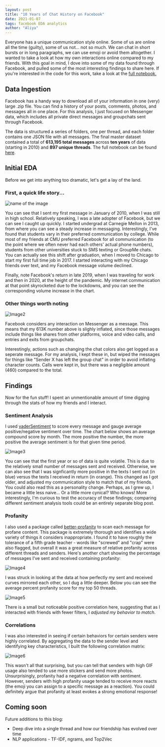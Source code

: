 ```yaml
---
layout: post
title: "10 Years of Chat History on Facebook"
date: 2021-01-07
tags: facebook EDA analytics
author: "Aliya"
---
```


Everyone has a unique communication style online. Some of us are online all the time (guilty), some of us not... not so much. We can chat in short bursts or in long paragraphs, we can use emoji or avoid them altogether. I wanted to take a look at how my own interactions online compared to my friends. With this goal in mind, I dove into some of my data found through Facebook, and pulled some of the most interesting findings to share here. If you're interested in the code for this work, take a look at the [full notebook.](https://github.com/aliya-zee/facebook-analytics/blob/main/Facebook%20Analytics.ipynb)

## Data Ingestion
Facebook has a handy way to download all of your information in one (very) large .zip file. You can find a history of your posts, comments, photos, and messages all in one place. For this analysis, I just focused on Messenger data, which includes all private direct messages and groupchats sent through Facebook.

The data is structured a series of folders, one per thread, and each folder contains one JSON file with all messages. The final master dataset contained a total of **613,195 total messages** across **ten years** of data (starting in 2010) and **897 unique threads**. The full notebook can be found [here](https://github.com/aliya-zee/facebook-analytics/blob/main/Messenger%20Pre-Processing.ipynb).

## Initial EDA
Before we get into anything too dramatic, let's get a lay of the land.

### First, a quick life story...

![name of the image]({{site.url}}/assets/facebook-data/image-1-total-messages.png)

You can see that I sent my first message in January of 2010, when I was still in high school. Relatively speaking, I was a late adopter of Facebook, but we can see I caught up quickly. I started undergrad at Carnegie Mellon in 2013, from where you can see a steady increase in messaging. Interestingly, I've found that students vary in their preferred communication by college. While most of my friends at CMU preferred Facebook for all communication (to the point where we often never had each others' actual phone numbers), students from other universities stuck to SMS texting or GroupMe chats. You can actually see this shift after graduation, when I moved to Chicago to start my first full time job in 2017. I started interacting with my Chicago friends over text, and my Facebook message volume declined.

Finally, note Facebook's return in late 2019, when I was traveling for work and then in 2020, at the height of the pandemic. My internet communication at that point skyrocketed due to the lockdowns, and you can see the corresponding volume increase in the chart.

### Other things worth noting
![Image2]({{site.url}}/assets/facebook-data/image-2-total-messages-by-content-type.png)

Facebook considers any interaction on Messenger as a message. This means that my 613K number above is slighly inflated, since those messages include things like shares from other platforms, voice and video calls, and entries and exits from groupchats.

Interestingly, actions such as changing the chat colors also get logged as a seperate message.
For my analysis, I kept these in, but wiped the messages for things like "Sender X has left the group chat" in order to avoid inflating character counts. Calls were kept in, but there was a negligible amount (460) compared to the total.

## Findings
Now for the fun stuff! I spent an unmentionable amount of time digging through the stats of how my friends and I interact.

### Sentiment Analysis
I used [vaderSentiment](https://pypi.org/project/vaderSentiment/) to score every message and gauge average positive/negative sentiment over time. The chart below shows an average compound score by month. The more positive the number, the more positive the average sentiment is for that given time period.

![Image3]({{site.url}}/assets/facebook-data/image-3-sentiment-scores.png)

You can see that the first year or so of data is quite volatile. This is due to the relatively small number of messages sent and received. Otherwise, we can also see that I was signficantly more positive in the texts I sent out (in blue) versus the texts I received in return (in orange). This changed as I got older, and adjusted my communication style to match that of my friends. You could also read this as a personality change. Perhaps, as I grew up, I became a little less naive... Or a little more cynical? Who knows! More interestingly, I'm curious to test the accuracy of these findings; comparing different sentiment analysis tools could be an entirely separate blog post.

### Profanity
I also used a package called [better-profanity](https://pypi.org/project/better-profanity/) to scan each message for profane content. This package is extremely thorough and identifies a wide variety of things it considers inappropriate. I found it to have roughly the tolerance of a fifth grade teacher - words like "screwed" and "crap" were also flagged, but overall it was a great measure of relative profanity across different threads and senders. Here's another chart showing the percentage of messages I've sent and received containing profanity:

![Image4]({{site.url}}/assets/facebook-data/image-4-profanity.png)

I was struck in looking at the data at how perfectly my sent and received curves mirrored each other, so I dug a little deeper. Below you can see the average percent profanity score for my top 50 threads.

![Image5]({{site.url}}/assets/facebook-data/image-5-profanity-by-thread.png)

There is a small but noticeable positive correlation here, suggesting that as I interacted with friends with fewer filters, I _adjusted my behavior to match_.

### Correlations
I was also interested in seeing if certain behaviors for certain senders were highly correlated. By aggregating the data to the sender level and identifying key characteristics, I built the following correlation matrix:

![Image6]({{site.url}}/assets/facebook-data/image-6-correlations.png)

This wasn't all that surprising, but you can tell that senders with high GIF usage also tended to use more stickers and send more photos. Unsurprisingly, profanity had a negative correlation with sentiment. However, senders with high profanity usage tended to receive more reacts (the emoji you can assign to a specific message as a reaction). You could definitely argue that profanity at least evokes a strong emotional response!

## Coming soon
Future additions to this blog:
* Deep dive into a single thread and how our friendship has evolved over time
* NLP applications - TF-IDF, ngrams, and Top2Vec
